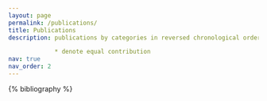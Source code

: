 ```yaml
---
layout: page
permalink: /publications/
title: Publications
description: publications by categories in reversed chronological order. generated by jekyll-scholar.

             * denote equal contribution
nav: true
nav_order: 2
---
```


<!-- _pages/publications.md -->
<div class="publications">

{% bibliography %}

</div>
